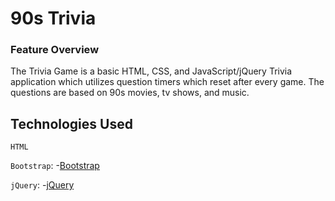 # 90s Trivia

### Feature Overview

The Trivia Game is a basic HTML, CSS, and JavaScript/jQuery Trivia application which utilizes question timers which reset after every game. The questions are based on 90s movies, tv shows, and music.

## Technologies Used

`HTML`

`Bootstrap`:
-[Bootstrap](https://getbootstrap.com/docs/4.4/getting-started/introduction/)

`jQuery`:
-[jQuery](https://jquery.com/)
